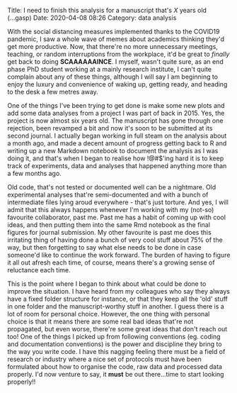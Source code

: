 Title: I need to finish this analysis for a manuscript that's *X* years old (...gasp)
Date: 2020-04-08 08:26
Category: data analysis

With the social distancing measures implemented thanks to the COVID19 pandemic, I saw a whole wave of memes about academics thinking they'd get more productive. 
Now, that there're no more unnecessary meetings, teaching, or random interruptions from the workplace, it'd be great to *finally* get back to doing __SCAAAAAAINCE__. 
I myself, wasn't quite sure, as an end phase PhD student working at a mainly research institute, I can't quite complain about any of these things, although I will say I am beginning to enjoy the luxury and convenience of waking up, getting ready, and heading to the desk a few metres away. 

One of the things I've been trying to get done is make some new plots and add some data analyses from a project I was part of back in 2015. Yes, the project is now almost six years old. The manuscript has gone through one rejection, been revamped a bit and now it's soon to be submitted at its second journal. I actually began working in full steam on the analysis about a month ago, and made a decent amount of progress getting back to R and writing up  a new Markdown notebook to document the
analysis as I was doing it, and that's when I began to realise how !@#$'ing hard it is to keep track of experiments, data and analyses that happened anything more than a few months ago. 

Old code, that's not tested or documented well can be a nightmare. Old experimental analyses that're semi-documented and with a bunch of intermediate files lying aroud everywhere - that's just torture. And yes, I will admit that this always happens whenever I'm working with my (not-so) favourite collaborator, past me. Past me has a habit of coming up  with cool ideas, and then putting them into the same Rmd notebook as the final figures for journal submission. My other favourite is past me does this irritating thing of having done a bunch of very cool stuff about 75% of the way, but then forgetting to say what else needs to be done in case someone'd like to continue the work forward. The burden of having to figure it all out afresh each time, of course, means there's a growing sense of reluctance each time.

This is the point where I began to think about what could be done to improve the situation. I have heard from my colleagues who say they always have a fixed folder structure for instance, or that they keep all the 'old' stuff in one folder and the manuscript-worthy stuff in another. I guess there is a lot of room for  personal choice. However, the one thing with personal choice is that it means there are some real bad ideas that're not propagated, but even worse, there're some great ideas that don't reach out  too! One of  the things I picked  up from following conventions (eg. coding and documentation conventions) is the power and discipline they bring to the way you  write code. I have this nagging feeling there must be a field of research or industry where a nice set of protocols must have been formulated about  how to organise the code, raw data and processed data properly. I'd now venture to say, it __must__ be out there...time to start looking properly!!
